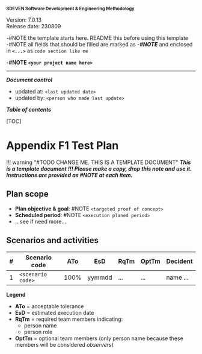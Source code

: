 <small>**SDEVEN Software Development & Engineering Methodology**</small>

Version: 7.0.13<br>
Release date: 230809



-#NOTE the template starts here. README this before using this template<br>
-#NOTE all fields that should be filled are marked as ***-#NOTE*** and enclosed in ***`<...>`*** as `code section like me`


**-#NOTE `<your project name here>`**

***

***Document control***

* updated at: `<last updated date>`<br>
* updated by: `<person who made last update>`



***Table of contents***

[TOC]


# Appendix F1 Test Plan


!!! warning "#TODO CHANGE ME. THIS IS A TEMPLATE DOCUMENT"
    ___This is a template document !!! Please make a copy, drop this note and use it. Instructions are provided as #NOTE at each item.___




## Plan scope

* **Plan objective & goal**: #NOTE `<targeted proof of concept>`
* **Scheduled period**: #NOTE `<execution planed period>`
* ...see if need more...




## Scenarios and activities


| # | Scenario code     | ATo  | EsD    |  RqTm   | OptTm | Decident |
|---|-------------------|------|--------|-------|-------|----------|
| 1 | `<scenario code>` | 100% | yymmdd |  ... | ...   | name ... |


**Legend**

* **ATo** = acceptable tolerance
* **EsD** = estimated execution date
* **RqTm** = required team members indicating:
  * person name
  * person role
* **OptTm** = optional team members (only person name because these members will be considered *observers*)







